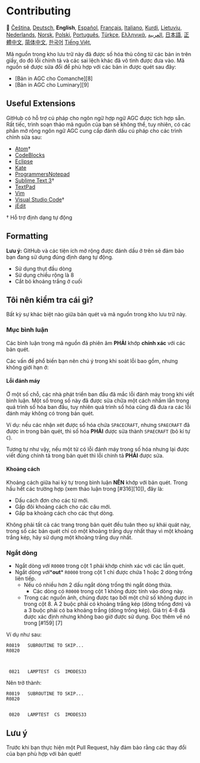 # Contributing

🎌
[Čeština][CZ],
[Deutsch][DE],
**English**,
[Español][ES],
[Français][FR],
[Italiano][IT],
[Kurdi][KU],
[Lietuvių][LT],
[Nederlands][NL],
[Norsk][NO],
[Polski][PL],
[Português][PT_BR],
[Türkçe][TR],
[Ελληνικά][GR],
[العربية][AR],
[日本語][JA],
[正體中文][ZH_TW],
[简体中文][ZH_CN],
[한국어][KO_KR]
[Tiếng Việt][VI],

[AR]:CONTRIBUTING.ar.md
[CZ]:CONTRIBUTING.cz.md
[DE]:CONTRIBUTING.de.md
[EN]:CONTRIBUTING.md
[ES]:CONTRIBUTING.es.md
[FR]:CONTRIBUTING.fr.md
[GR]:CONTRIBUTING.gr.md
[IT]:CONTRIBUTING.it.md
[JA]:CONTRIBUTING.ja.md
[KO_KR]:CONTRIBUTING.ko_kr.md
[KU]:CONTRIBUTING.ku.md
[LT]:CONTRIBUTING.lt.md
[NL]:CONTRIBUTING.nl.md
[NO]:CONTRIBUTING.no.md
[PL]:CONTRIBUTING.pl.md
[PT_BR]:CONTRIBUTING.pt_br.md
[TR]:CONTRIBUTING.tr.md
[ZH_CN]:CONTRIBUTING.zh_cn.md
[ZH_TW]:CONTRIBUTING.zh_tw.md
[VI]:CONTRIBUTING.vi.md

Mã nguồn trong kho lưu trữ này đã được số hóa thủ công từ các bản in trên giấy, do đó lỗi chính tả và các sai lệch khác đã vô tình được đưa vào. Mã nguồn sẽ được sửa đổi để phù hợp với các bản in được quét sau đây:

- [Bản in AGC cho Comanche][8]
- [Bản in AGC cho Luminary][9]

## Useful Extensions 

GitHub có hỗ trợ cú pháp cho ngôn ngữ hợp ngữ AGC được tích hợp sẵn. Rất tiếc, trình soạn thảo mã nguồn của bạn sẽ không thể, tuy nhiên, có các phần mở rộng ngôn ngữ AGC cung cấp đánh dấu cú pháp cho các trình chỉnh sửa sau:

- [Atom][Atom]†
- [CodeBlocks][CodeBlocks]
- [Eclipse][Eclipse]
- [Kate][Kate]
- [ProgrammersNotepad][ProgrammersNotepad]
- [Sublime Text 3][Sublime Text]†
- [TextPad][TextPad]
- [Vim][Vim]
- [Visual Studio Code][VisualStudioCode]†
- [jEdit][jEdit]

† Hỗ trợ định dạng tự động

[Atom]:https://github.com/Alhadis/language-agc
[CodeBlocks]:https://github.com/virtualagc/virtualagc/tree/master/Contributed/SyntaxHighlight/CodeBlocks
[Eclipse]:https://github.com/virtualagc/virtualagc/tree/master/Contributed/SyntaxHighlight/Eclipse
[Kate]:https://github.com/virtualagc/virtualagc/tree/master/Contributed/SyntaxHighlight/Kate
[ProgrammersNotepad]:https://github.com/virtualagc/virtualagc/tree/master/Contributed/SyntaxHighlight/ProgrammersNotepad
[Sublime Text]:https://github.com/jimlawton/AGC-Assembly
[TextPad]:https://github.com/virtualagc/virtualagc/tree/master/Contributed/SyntaxHighlight/TextPad
[Vim]:https://github.com/wsdjeg/vim-assembly
[VisualStudioCode]:https://github.com/wopian/agc-assembly
[jEdit]:https://github.com/virtualagc/virtualagc/tree/master/Contributed/SyntaxHighlight/jEdit

## Formatting  

**Lưu ý:** GitHub và các tiện ích mở rộng được đánh dấu ở trên sẽ đảm bảo bạn đang sử dụng đúng định dạng tự động.

- Sử dụng thụt đầu dòng
- Sử dụng chiều rộng là 8
- Cắt bỏ khoảng trắng ở cuối

## Tôi nên kiểm tra cái gì?

Bất kỳ sự khác biệt nào giữa bản quét và mã nguồn trong kho lưu trữ này.

### Mục bình luận

Các bình luận trong mã nguồn đã phiên âm **PHẢI** khớp **chính xác** với các bản quét.

Các vấn đề phổ biến bạn nên chú ý trong khi soát lỗi bao gồm, nhưng không giới hạn ở:

#### Lỗi đánh máy

Ở một số chỗ, các nhà phát triển ban đầu đã mắc lỗi đánh máy trong khi viết bình luận. Một số trong số này đã được sửa chữa một cách nhầm lẫn trong quá trình số hóa ban đầu, tuy nhiên quá trình số hóa cũng đã đưa ra các lỗi đánh máy không có trong bản quét.

Ví dụ: nếu các nhận xét được số hóa chứa `SPACECRAFT`, nhưng `SPAECRAFT` đã được in trong bản quét, thì số hóa **PHẢI** được sửa thành `SPAECRAFT` (bỏ kí tự `C`).

Tương tự như vậy, nếu một từ có lỗi đánh máy trong số hóa nhưng lại được viết đúng chính tả trong bản quét thì lỗi chính tả **PHẢI** được sửa.

#### Khoảng cách

Khoảng cách giữa hai ký tự trong bình luận **NÊN** khớp với bản quét. Trong hầu hết các trường hợp (xem thảo luận trong [#316][10]), đây là:

- Dấu cách đơn cho các từ mới.
- Gấp đôi khoảng cách cho các câu mới.
- Gấp ba khoảng cách cho các thụt dòng.

Không phải tất cả các trang trong bản quét đều tuân theo sự khái quát này, trong số các bản quét chỉ có một khoảng trắng duy nhất thay vì một khoảng trắng kép, hãy sử dụng một khoảng trắng duy nhất.

### Ngắt dòng

- Ngắt dòng *với* `R0000` trong cột 1 phải khớp chính xác với các lần quét.
- Ngắt dòng *với**__out__* `R0000` trong cột 1 chỉ được chứa 1 hoặc 2 dòng trống liên tiếp.
   - Nếu có nhiều hơn 2 dấu ngắt dòng trống thì ngắt dòng thừa.
     - Các dòng có `R0000` trong cột 1 không được tính vào dòng này.
    - Trong các nguồn ảnh, chúng được tạo bởi một chữ số không được in trong cột 8. A 2 buộc phải có khoảng trắng kép (dòng trống đơn) và a 3 buộc phải có ba khoảng trắng (dòng trống kép). Giá trị 4-8 đã được xác định nhưng không bao giờ được sử dụng. Đọc thêm về nó trong [#159] [7]

Ví dụ như sau:

```plain
R0819   SUBROUTINE TO SKIP...
R0820



 0821   LAMPTEST  CS  IMODES33
```

Nên trở thành:

```plain
R0819   SUBROUTINE TO SKIP...
R0820


 0820   LAMPTEST  CS  IMODES33
```

## Lưu ý

Trước khi bạn thực hiện một Pull Request, hãy đảm bảo rằng các thay đổi của bạn phù hợp với bản quét!
